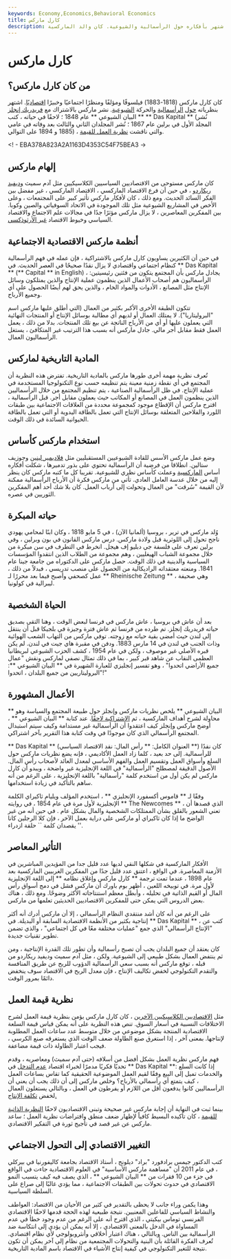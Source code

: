 ```yaml
---
keywords: Economy,Economics,Behavioral Economics
title: كارل ماركس
description: كان كارل ماركس فيلسوفًا ومؤلفًا واقتصاديًا من القرن التاسع عشر ، اشتهر بأفكاره حول الرأسمالية والشيوعية. كان والد الماركسية.
---
```


# كارل ماركس
## من كان كارل ماركس؟

كان كارل ماركس (1818-1883) فيلسوفًا ومؤلفًا ومنظرًا اجتماعيًا وخبيرًا [اقتصاديًا](/economist). اشتهر بنظرياته [حول](/communism) [الرأسمالية](/capitalism) والحركة [الشيوعية](/communism). نشر ماركس بالاشتراك مع [فريدريك إنجلز](/friedrich-engels) ** البيان الشيوعي ** عام 1848 ؛ لاحقًا في حياته ، كتب ** Das Kapital ** (نُشر المجلد الأول في برلين عام 1867 ؛ نُشر المجلدان الثاني والثالث بعد وفاته في عامي 1885 و 1894 على التوالي) ، والتي ناقشت [نظرية العمل للقيمة](/labor-theory-of-value).

<! - EBA378A823A2A1163D4353C54F75BEA3 ->

## إلهام ماركس

كان ماركس مستوحى من الاقتصاديين السياسيين الكلاسيكيين مثل آدم سميث [وديفيد ريكاردو](/david-ricardo) ، في حين أن فرع الاقتصاد الماركسي ، الاقتصاد الماركسي ، غير مفضل بين الفكر السائد الحديث. ومع ذلك ، كان لأفكار ماركس تأثير كبير على المجتمعات ، وعلى الأخص في المشاريع الشيوعية مثل تلك الموجودة في الاتحاد السوفياتي والصين وكوبا. بين المفكرين المعاصرين ، لا يزال ماركس مؤثرًا جدًا في مجالات علم الاجتماع والاقتصاد السياسي وخيوط الاقتصاد [غير الأرثوذكسي](/heterodox-economics).

## أنظمة ماركس الاقتصادية الاجتماعية

في حين أن الكثيرين يساويون كارل ماركس بالاشتراكية ، فإن عمله في فهم الرأسمالية كنظام اجتماعي واقتصادي لا يزال نقدًا صحيحًا في العصر الحديث. في ** Das Kapital ** (** Capital ** in English) ، يجادل ماركس بأن المجتمع يتكون من فئتين رئيسيتين: الرأسماليون هم أصحاب الأعمال الذين ينظمون عملية الإنتاج والذين يمتلكون وسائل الإنتاج مثل المصانع ، الأدوات والمواد الخام ، والذين يحق لهم أيضًا الحصول على أي وجميع الأرباح.

تتكون الطبقة الأخرى الأكبر بكثير من العمال (التي أطلق عليها ماركس اسم "البروليتاريا"). لا يمتلك العمال أو لديهم أي مطالبة بوسائل الإنتاج أو المنتجات النهائية التي يعملون عليها أو أي من الأرباح الناتجة عن بيع تلك المنتجات. بدلا من ذلك ، يعمل العمل فقط مقابل أجر مالي. جادل ماركس أنه بسبب هذا الترتيب غير المتكافئ ، يستغل الرأسماليون العمال.

## المادية التاريخية لماركس

تُعرف نظرية مهمة أخرى طورها ماركس بالمادية التاريخية. تفترض هذه النظرية أن المجتمع في أي نقطة زمنية معينة يتم تنظيمه حسب نوع التكنولوجيا المستخدمة في عملية الإنتاج. في ظل الرأسمالية الصناعية ، يتم تنظيم المجتمع من خلال الرأسماليين الذين ينظمون العمل في المصانع أو المكاتب حيث يعملون مقابل أجر. قبل الرأسمالية ، اقترح ماركس أن الإقطاع موجود كمجموعة محددة من العلاقات الاجتماعية بين طبقات اللورد والفلاحين المتعلقة بوسائل الإنتاج التي تعمل بالطاقة اليدوية أو التي تعمل بالطاقة الحيوانية السائدة في ذلك الوقت.

## استخدام ماركس كأساس

وضع عمل ماركس الأسس للقادة الشيوعيين المستقبليين مثل [فلاديمير لينين](/working-class) وجوزيف ستالين. انطلاقا من فرضية أن الرأسمالية تحتوي على بذور تدميرها ، شكلت أفكاره أساس [الماركسية](/marxism) وعملت كأساس نظري للشيوعية. تقريبا كل ما كتبه ماركس كان ينظر إليه من خلال عدسة العامل العادي. تأتي من ماركس فكرة أن الأرباح الرأسمالية ممكنة لأن القيمة "سُرقت" من العمال وتحولت إلى أرباب العمل. كان بلا شك أحد أهم المفكرين الثوريين في عصره.

## حياته المبكرة

وُلد ماركس في ترير ، بروسيا (ألمانيا الآن) ، في 5 مايو 1818 ، وكان ابنًا لمحامي يهودي ناجح تحول إلى اللوثرية قبل ولادة ماركس. درس ماركس القانون في بون وبرلين ، وفي برلين تعرف على فلسفة جي دبليو إف هيجل. انخرط في التطرف في سن مبكرة من خلال مجموعة الشباب الهيغليين ، وهم مجموعة من الطلاب الذين انتقدوا المؤسسات السياسية والدينية في ذلك الوقت. حصل ماركس على الدكتوراه من جامعة جينا عام 1841. ومنعته معتقداته الراديكالية من الحصول على منصب تدريسي ، فبدلاً من ذلك ، عمل كصحفي وأصبح فيما بعد محررًا لـ ** Rheinische Zeitung ** ، وهي صحيفة ليبرالية في كولونيا.

## الحياة الشخصية

بعد أن عاش في بروسيا ، عاش ماركس في فرنسا لبعض الوقت ، وهنا التقى بصديق حياته فريدريك إنجلز. تم طرده من فرنسا ثم عاش فترة وجيزة في بلجيكا قبل أن ينتقل إلى لندن حيث أمضى بقية حياته مع زوجته. توفي ماركس من التهاب الشعب الهوائية وذات الجنب في لندن في 14 مارس 1883. ودفن في مقبرة هاي جيت في لندن. لم يكن قبره الأصلي غير موصوف ، ولكن في عام 1954 ، كشف الحزب الشيوعي لبريطانيا العظمى النقاب عن شاهد قبر كبير ، بما في ذلك تمثال نصفي لماركس ونقش "عمال جميع الأراضي اتحدوا" ، وهو تفسير إنجليزي للعبارة الشهيرة في ** البيان الشيوعي **: "البروليتاريين من جميع البلدان ، اتحدوا!"

## الأعمال المشهورة

** البيان الشيوعي ** يلخص نظريات ماركس وإنجلز حول طبيعة المجتمع والسياسة وهو محاولة لشرح أهداف الماركسية ، ثم [الاشتراكية لاحقًا](/socialism). عند كتابة ** البيان الشيوعي ** ، أوضح ماركس وإنجلز كيف اعتقدوا أن الرأسمالية غير مستدامة وكيف سيتم استبدال المجتمع الرأسمالي الذي كان موجودًا في وقت كتابة هذا التقرير بآخر اشتراكي.

** Das Kapital ** (العنوان الكامل: ** رأس المال: نقد الاقتصاد السياسي **) كان نقدًا للرأسمالية. إلى حد بعيد ، كلما زاد العمل الأكاديمي ، فإنه يضع نظريات ماركس حول السلع وأسواق العمل وتقسيم العمل والفهم الأساسي لمعدل العائد لأصحاب رأس المال. الأصول الدقيقة لمصطلح "الرأسمالية" في اللغة الإنجليزية غير واضحة ، ويبدو أن كارل ماركس لم يكن أول من استخدم كلمة "رأسمالية" باللغة الإنجليزية ، على الرغم من أنه ساهم بالتأكيد في زيادة استخدامها.

وفقًا لـ ** قاموس أكسفورد الإنجليزي ** ، استخدم المؤلف ويليام ثاكيراي الكلمة الإنجليزية لأول مرة في عام 1854 ، في روايته ** The Newcomes ** ، الذي قصدها أن تعني الشعور بالقلق بشأن الممتلكات الشخصية والمال بشكل عام . في حين أنه من غير الواضح ما إذا كان ثاكيراي أو ماركس على دراية بعمل الآخر ، فإن كلا الرجلين كانا يقصدان كلمة `` حلقة ازدراء ''.

## التأثير المعاصر

الأفكار الماركسية في شكلها النقي لديها عدد قليل جدا من المؤيدين المباشرين في الأزمنة المعاصرة. في الواقع ، اعتنق عدد قليل جدًا من المفكرين الغربيين الماركسية بعد عام 1898 ، عندما تمت ترجمة ** كارل ماركس وإغلاق نظامه ** إلى اللغة الإنجليزية لأول مرة. في توبيخه اللعين ، أظهر بوم باورك أن ماركس فشل في دمج أسواق رأس المال أو القيم الذاتية في تحليله ، وأبطل معظم استنتاجاته الأكثر وضوحًا. ومع ذلك ، هناك بعض الدروس التي يمكن حتى للمفكرين الاقتصاديين الحديثين تعلمها من ماركس.

على الرغم من أنه كان أشد منتقدي النظام الرأسمالي ، إلا أن ماركس أدرك أنه أكثر إنتاجية بكثير من الأنظمة الاقتصادية السابقة أو البديلة. في ** Das Kapital ** ، كتب عن "الإنتاج الرأسمالي" الذي جمع "عمليات مختلفة معًا في كل اجتماعي" ، والذي تضمن تطوير تقنيات جديدة.

كان يعتقد أن جميع البلدان يجب أن تصبح رأسمالية وأن تطور تلك القدرة الإنتاجية ، ومن ثم ينتفض العمال بشكل طبيعي إلى الشيوعية. ولكن ، مثل آدم سميث وديفيد ريكاردو من قبله ، توقع ماركس أنه بسبب سعي الرأسمالية الدؤوب للربح عن طريق المنافسة والتقدم التكنولوجي لخفض تكاليف الإنتاج ، فإن معدل الربح في الاقتصاد سوف ينخفض دائمًا بمرور الوقت.

## نظرية قيمة العمل

مثل [الاقتصاديين الكلاسيكيين الآخرين](/classicaleconomics) ، كان كارل ماركس يؤمن بنظرية قيمة العمل لشرح الاختلافات النسبية في أسعار السوق. تنص هذه النظرية على أنه يمكن قياس قيمة السلعة الاقتصادية المنتجة بشكل موضوعي من خلال متوسط عدد ساعات العمل المطلوبة لإنتاجها. بمعنى آخر ، إذا استغرق صنع الطاولة ضعف الوقت الذي يستغرقه صنع الكرسي ، فيجب اعتبار الطاولة ذات قيمة مضاعفة.

فهم ماركس نظرية العمل بشكل أفضل من أسلافه (حتى آدم سميث) ومعاصريه ، وقدم تحديًا فكريًا مدمرًا لخبراء اقتصاد [عدم التدخل](/laissezfaire) في ** Das Kapital **: إذا كانت السلع والخدمات تميل إلى البيع وفقًا لقيم العمل الموضوعية الحقيقية كما تقاس بساعات العمل ، كيف يتمتع أي رأسمالي بالأرباح؟ وخلص ماركس إلى أن ذلك يجب أن يعني أن الرأسماليين كانوا يدفعون أقل من اللازم أو يفرطون في العمل ، وبالتالي يستغلون العمال لخفض [تكلفة الإنتاج.](/production-cost)

بينما ثبت في النهاية أن إجابة ماركس غير صحيحة وتبنى الاقتصاديون لاحقًا [النظرية الذاتية للقيمة](/subjective-theory-of-value) ، كان تأكيده البسيط كافياً لإظهار ضعف منطق وافتراضات نظرية العمل ؛ ساعد ماركس عن غير قصد في تأجيج ثورة في التفكير الاقتصادي.

## التغيير الاقتصادي إلى التحول الاجتماعي

كتب الدكتور جيمس برادفورد "براد" ديلونج ، أستاذ الاقتصاد بجامعة كاليفورنيا في بيركلي ، في عام 2011 أن "مساهمة ماركس الأساسية" في العلوم الاقتصادية جاءت في الواقع في جزء من 10 فقرات من ** البيان الشيوعي ** ، الذي يصف فيه كيف يتسبب النمو الاقتصادي في حدوث تحولات بين الطبقات الاجتماعية ، مما يؤدي غالبًا إلى صراع على السلطة السياسية.

وهذا يكمن وراء جانب لا يحظى بالتقدير في كثير من الأحيان من الاقتصاد: العواطف والنشاط السياسي للفاعلين المعنيين. نتيجة طبيعية لهذه الحجة قدمها لاحقًا الاقتصادي الفرنسي توماس بيكيتي ، الذي اقترح أنه على الرغم من عدم وجود خطأ في عدم المساواة في الدخل بالمعنى الاقتصادي ، إلا أنه يمكن أن يؤدي إلى انتكاسة ضد الرأسمالية بين الناس. وبالتالي ، هناك اعتبار أخلاقي وأنثروبولوجي لأي نظام اقتصادي. تُعرف الفكرة القائلة بأن البنية والتحولات المجتمعية من نظام إلى آخر يمكن أن تكون نتيجة للتغير التكنولوجي في كيفية إنتاج الأشياء في الاقتصاد باسم المادية التاريخية.

